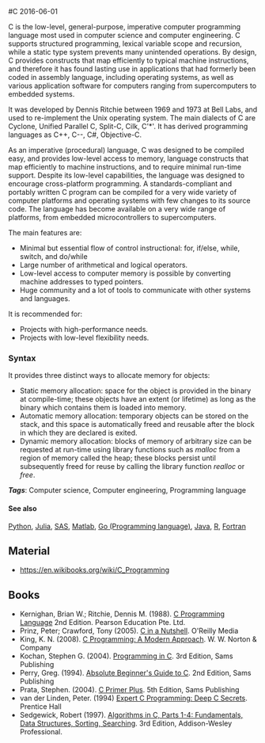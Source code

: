 
#C
2016-06-01

C is the low-level, general-purpose, imperative computer programming language most used in computer science and computer engineering. C supports structured programming, lexical variable scope and recursion, while a static type system prevents many unintended operations. By design, C provides constructs that map efficiently to typical machine instructions, and therefore it has found lasting use in applications that had formerly been coded in assembly language, including operating systems, as well as various application software for computers ranging from supercomputers to embedded systems.

It was developed by Dennis Ritchie between 1969 and 1973 at Bell Labs, and used to re-implement the Unix operating system.
The main dialects of C are Cyclone, Unified Parallel C, Split-C, Cilk, C'*'. It has derived programming languages as C++, C--, C#, Objective-C.

As an imperative (procedural) language, C was designed to be compiled easy, and provides low-level access to memory, language constructs that map efficiently to machine instructions, and to require minimal run-time support. 
Despite its low-level capabilities, the language was designed to encourage cross-platform programming. A standards-compliant and portably written C program can be compiled for a very wide variety of computer platforms and operating systems with few changes to its source code. The language has become available on a very wide range of platforms, from embedded microcontrollers to supercomputers.

The main features are:
* Minimal but essential flow of control instructional: for, if/else, while, switch, and do/while
* Large number of arithmetical and logical operators.
* Low-level access to computer memory is possible by converting machine addresses to typed pointers.
* Huge community and a lot of tools to communicate with other systems and languages.

It is recommended for:
* Projects with high-performance needs.
* Projects with low-level flexibility needs.

### Syntax
It provides three distinct ways to allocate memory for objects:
* Static memory allocation: space for the object is provided in the binary at compile-time; these objects have an extent (or lifetime) as long as the binary which contains them is loaded into memory.
* Automatic memory allocation: temporary objects can be stored on the stack, and this space is automatically freed and reusable after the block in which they are declared is exited.
* Dynamic memory allocation: blocks of memory of arbitrary size can be requested at run-time using library functions such as _malloc_ from a region of memory called the heap; these blocks persist until subsequently freed for reuse by calling the library function _realloc_ or _free_.

***Tags***: Computer science, Computer engineering, Programming language

#### See also
[Python](/python), [Julia](/julia), [SAS](/sas), [Matlab](/matlab), [Go (Programming language)](/go_(programming_language)), [Java](/java), [R](/r), [Fortran](/fortran)
## Material
* https://en.wikibooks.org/wiki/C_Programming

## Books
* Kernighan, Brian W.; Ritchie, Dennis M. (1988). [C Programming Language](https://www.goodreads.com/book/show/27234223-c-programming-language-2nd-edition) 2nd Edition. Pearson Education Pte. Ltd.
* Prinz, Peter; Crawford, Tony (2005). [C in a Nutshell](https://www.goodreads.com/book/show/408401.C_in_a_Nutshell_In_a_Nutshell). O'Reilly Media
* King, K. N. (2008). [C Programming: A Modern Approach](https://www.goodreads.com/book/show/187833.C_Programming). W. W. Norton & Company
* Kochan, Stephen G. (2004). [Programming in C](https://www.goodreads.com/book/show/26436.Programming_in_C). 3rd Edition, Sams Publishing
* Perry, Greg. (1994). [Absolute Beginner's Guide to C](https://www.goodreads.com/book/show/120641.Absolute_Beginner_s_Guide_to_C). 2nd Edition, Sams Publishing
* Prata, Stephen. (2004). [C Primer Plus](https://www.goodreads.com/book/show/120642.C_Primer_Plus). 5th Edition, Sams Publishing
* van der Linden, Peter. (1994) [Expert C Programming: Deep C Secrets](https://www.goodreads.com/book/show/198207.Expert_C_Programming). Prentice Hall
* Sedgewick, Robert (1997). [Algorithms in C, Parts 1-4: Fundamentals, Data Structures, Sorting, Searching](https://www.goodreads.com/book/show/27862.Algorithms_in_C_Parts_1_4). 3rd Edition, Addison-Wesley Professional.


